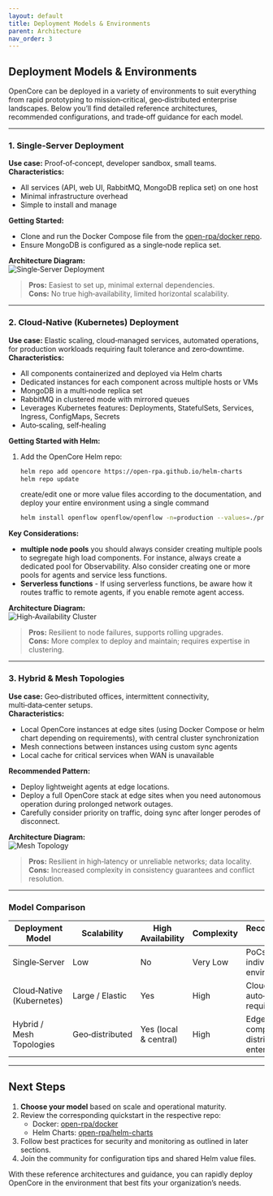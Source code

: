 ```yaml
---
layout: default
title: Deployment Models & Environments
parent: Architecture
nav_order: 3
---
```


## Deployment Models & Environments

OpenCore can be deployed in a variety of environments to suit everything from rapid prototyping to mission‑critical, geo‑distributed enterprise landscapes. Below you’ll find detailed reference architectures, recommended configurations, and trade‑off guidance for each model.

---

### 1. Single‑Server Deployment

**Use case:** Proof‑of‑concept, developer sandbox, small teams.  
**Characteristics:**  
- All services (API, web UI, RabbitMQ, MongoDB replica set) on one host  
- Minimal infrastructure overhead  
- Simple to install and manage  

**Getting Started:**  
- Clone and run the Docker Compose file from the [open-rpa/docker repo](https://github.com/open-rpa/docker).  
- Ensure MongoDB is configured as a single‑node replica set.  

**Architecture Diagram:**  
![Single‑Server Deployment](architecture/single-server-deployment.png)  

> **Pros:** Easiest to set up, minimal external dependencies.  
> **Cons:** No true high‑availability, limited horizontal scalability.

---

### 2. Cloud‑Native (Kubernetes) Deployment

**Use case:** Elastic scaling, cloud‑managed services, automated operations, for production workloads requiring fault tolerance and zero‑downtime.  
**Characteristics:**  
- All components containerized and deployed via Helm charts  
- Dedicated instances for each component across multiple hosts or VMs  
- MongoDB in a multi‑node replica set  
- RabbitMQ in clustered mode with mirrored queues  
- Leverages Kubernetes features: Deployments, StatefulSets, Services, Ingress, ConfigMaps, Secrets  
- Auto‑scaling, self‑healing

**Getting Started with Helm:**  
1. Add the OpenCore Helm repo:  
   ```bash
   helm repo add opencore https://open-rpa.github.io/helm-charts
   helm repo update
   ```  
   create/edit one or more value files according to the documentation, and deploy your entire environment using a single command
   ```bash
   helm install openflow openflow/openflow -n=production --values=./production.yaml
   ```  

**Key Considerations:**  
- **multiple node pools** you should always consider creating multiple pools to segregate high load components. For instance, always create a dedicated pool for Observability. Also consider creating one or more pools for agents and service less functions.
- **Serverless functions** - If using serverless functions, be aware how it routes traffic to remote agents, if you enable remote agent access.

**Architecture Diagram:**  
![High‑Availability Cluster](architecture/high-availability-cluster.png)  

> **Pros:** Resilient to node failures, supports rolling upgrades.  
> **Cons:** More complex to deploy and maintain; requires expertise in clustering.

---

### 3. Hybrid & Mesh Topologies

**Use case:** Geo‑distributed offices, intermittent connectivity, multi‑data‑center setups.  
**Characteristics:**  
- Local OpenCore instances at edge sites (using Docker Compose or helm chart depending on requirements), with central cluster synchronization  
- Mesh connections between instances using custom sync agents
- Local cache for critical services when WAN is unavailable  

**Recommended Pattern:**  
- Deploy lightweight agents at edge locations.  
- Deploy a full OpenCore stack at edge sites when you need autonomous operation during prolonged network outages.
- Carefully consider priority on traffic, doing sync after longer perodes of disconnect.  

**Architecture Diagram:**  
![Mesh Topology](architecture/opencore_mesh_topology.png)  

> **Pros:** Resilient in high‑latency or unreliable networks; data locality.  
> **Cons:** Increased complexity in consistency guarantees and conflict resolution.

---

### Model Comparison

| Deployment Model           | Scalability              | High Availability | Complexity | Recommended For                        |
|----------------------------|--------------------|-------------------|------------------------|----------------------------------------|
| Single‑Server              | Low                | No                | Very Low               | PoCs, individual dev environments      |
| Cloud‑Native (Kubernetes)   | Large / Elastic    | Yes               | High                   | Cloud native, auto‑scaling requirements|
| Hybrid / Mesh Topologies   | Geo‑distributed    | Yes (local & central) | High              | Edge computing, distributed enterprises|

---

## Next Steps

1. **Choose your model** based on scale and operational maturity.  
2. Review the corresponding quickstart in the respective repo:  
   - Docker: [open-rpa/docker](https://github.com/open-rpa/docker)  
   - Helm Charts: [open-rpa/helm-charts](https://github.com/open-rpa/helm-charts)  
3. Follow best practices for security and monitoring as outlined in later sections.  
4. Join the community for configuration tips and shared Helm value files.

With these reference architectures and guidance, you can rapidly deploy OpenCore in the environment that best fits your organization’s needs.